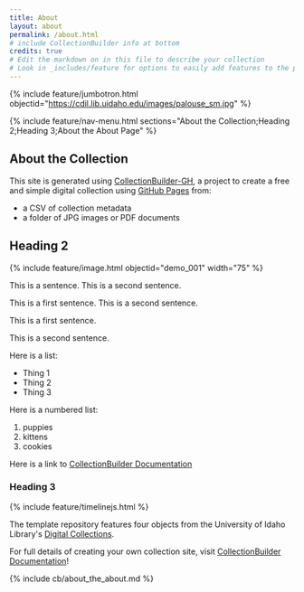 ```yaml
---
title: About
layout: about
permalink: /about.html
# include CollectionBuilder info at bottom
credits: true
# Edit the markdown on in this file to describe your collection
# Look in _includes/feature for options to easily add features to the page
---
```


{% include feature/jumbotron.html objectid="https://cdil.lib.uidaho.edu/images/palouse_sm.jpg" %}

{% include feature/nav-menu.html sections="About the Collection;Heading 2;Heading 3;About the About Page" %}

## About the Collection

This site is generated using [CollectionBuilder-GH](https://collectionbuilding.github.io/gh/), a project to create a free and simple digital collection using [GitHub Pages](https://pages.github.com/) from: 

- a CSV of collection metadata
- a folder of JPG images or PDF documents

## Heading 2

{% include feature/image.html objectid="demo_001" width="75" %}

This is a sentence. This is a second sentence.

This is a first sentence.
This is a second sentence.

This is a first sentence.

This is a second sentence.

Here is a list:

- Thing 1
- Thing 2
- Thing 3

Here is a numbered list:

1. puppies
2. kittens
3. cookies

Here is a link to [CollectionBuilder Documentation](https://collectionbuilder.github.io/cb-docs/)

### Heading 3

{% include feature/timelinejs.html %}

The template repository features four objects from the University of Idaho Library's [Digital Collections](https://www.lib.uidaho.edu/digital). 

For full details of creating your own collection site, visit [CollectionBuilder Documentation](https://collectionbuilder.github.io/cb-docs/)!

<!-- IMPORTANT!!! DELETE this comment and the include below when you are finished editing this page for your collection. The include below introduces about page features. They will show up on your collection's about page until you delete it.  -->
{% include cb/about_the_about.md %} 
